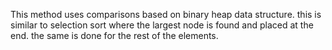 This method uses comparisons based on binary heap data
structure. this is similar to selection sort where the largest
node is found and placed at the end. the same is done for the
rest of the elements.
